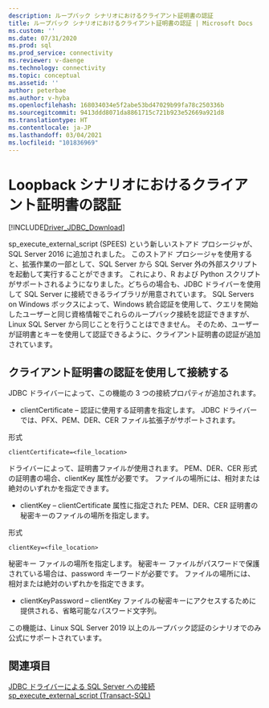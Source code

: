 ```yaml
---
description: ループバック シナリオにおけるクライアント証明書の認証
title: ループバック シナリオにおけるクライアント証明書の認証 | Microsoft Docs
ms.custom: ''
ms.date: 07/31/2020
ms.prod: sql
ms.prod_service: connectivity
ms.reviewer: v-daenge
ms.technology: connectivity
ms.topic: conceptual
ms.assetid: ''
author: peterbae
ms.author: v-hyba
ms.openlocfilehash: 168034034e5f2abe53bd47029b99fa78c250336b
ms.sourcegitcommit: 9413ddd8071da8861715c721b923e52669a921d8
ms.translationtype: HT
ms.contentlocale: ja-JP
ms.lasthandoff: 03/04/2021
ms.locfileid: "101836969"
---
```

# <a name="client-certificate-authentication-for-loopback-scenarios"></a>Loopback シナリオにおけるクライアント証明書の認証

[!INCLUDE[Driver_JDBC_Download](../../includes/driver_jdbc_download.md)]

sp_execute_external_script (SPEES) という新しいストアド プロシージャが、SQL Server 2016 に追加されました。 このストアド プロシージャを使用すると、拡張作業の一部として、SQL Server から SQL Server 外の外部スクリプトを起動して実行することができます。 これにより、R および Python スクリプトがサポートされるようになりました。どちらの場合も、JDBC ドライバーを使用して SQL Server に接続できるライブラリが用意されています。 SQL Servers on Windows ボックスによって、Windows 統合認証を使用して、クエリを開始したユーザーと同じ資格情報でこれらのループバック接続を認証できますが、Linux SQL Server から同じことを行うことはできません。 そのため、ユーザーが証明書とキーを使用して認証できるように、クライアント証明書の認証が追加されています。

## <a name="connecting-using-client-certificate-authentication"></a>クライアント証明書の認証を使用して接続する

JDBC ドライバーによって、この機能の 3 つの接続プロパティが追加されます。

* clientCertificate – 認証に使用する証明書を指定します。 JDBC ドライバーでは、PFX、PEM、DER、CER ファイル拡張子がサポートされます。

形式
```
clientCertificate=<file_location>
``` 
ドライバーによって、証明書ファイルが使用されます。 PEM、DER、CER 形式の証明書の場合、clientKey 属性が必要です。 ファイルの場所には、相対または絶対のいずれかを指定できます。
 
* clientKey – clientCertificate 属性に指定された PEM、DER、CER 証明書の秘密キーのファイルの場所を指定します。

形式
```
clientKey=<file_location>
```
秘密キー ファイルの場所を指定します。 秘密キー ファイルがパスワードで保護されている場合は、password キーワードが必要です。 ファイルの場所には、相対または絶対のいずれかを指定できます。

* clientKeyPassword – clientKey ファイルの秘密キーにアクセスするために提供される、省略可能なパスワード文字列。

この機能は、Linux SQL Server 2019 以上のループバック認証のシナリオでのみ公式にサポートされています。

## <a name="see-also"></a>関連項目

[JDBC ドライバーによる SQL Server への接続](../../connect/jdbc/connecting-to-sql-server-with-the-jdbc-driver.md)  
[sp_execute_external_script (Transact-SQL)](../../relational-databases/system-stored-procedures/sp-execute-external-script-transact-sql.md)
